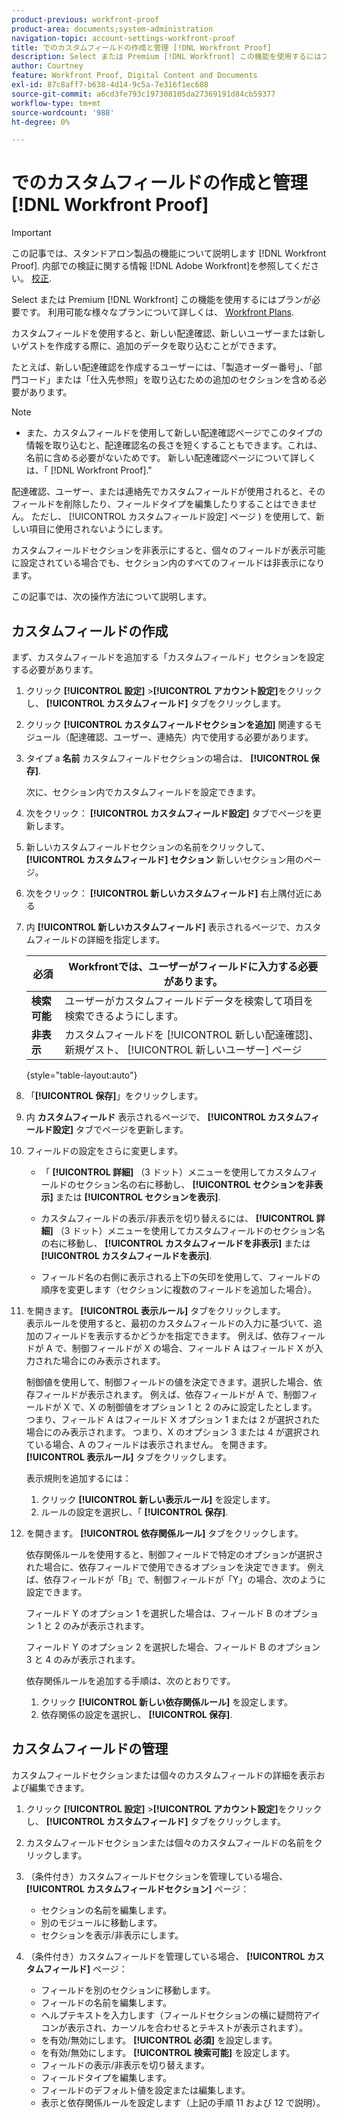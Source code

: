 ```yaml
---
product-previous: workfront-proof
product-area: documents;system-administration
navigation-topic: account-settings-workfront-proof
title: でのカスタムフィールドの作成と管理 [!DNL Workfront Proof]
description: Select または Premium [!DNL Workfront] この機能を使用するにはプランが必要です。 利用可能な様々なプランの詳細については、「 Workfront Plans 」を参照してください。
author: Courtney
feature: Workfront Proof, Digital Content and Documents
exl-id: 87c8aff7-b638-4d14-9c5a-7e316f1ec608
source-git-commit: a6cd3fe793c197308105da27369191d84cb59377
workflow-type: tm+mt
source-wordcount: '988'
ht-degree: 0%

---
```


# でのカスタムフィールドの作成と管理 [!DNL Workfront Proof]

>[!IMPORTANT]
>
>この記事では、スタンドアロン製品の機能について説明します [!DNL Workfront Proof]. 内部での検証に関する情報 [!DNL Adobe Workfront]を参照してください。 [校正](../../../review-and-approve-work/proofing/proofing.md).

Select または Premium [!DNL Workfront] この機能を使用するにはプランが必要です。 利用可能な様々なプランについて詳しくは、 [Workfront Plans](https://www.workfront.com/plans).

カスタムフィールドを使用すると、新しい配達確認、新しいユーザーまたは新しいゲストを作成する際に、追加のデータを取り込むことができます。

たとえば、新しい配達確認を作成するユーザーには、「製造オーダー番号」、「部門コード」または「仕入先参照」を取り込むための追加のセクションを含める必要があります。

>[!NOTE]
>
>* また、カスタムフィールドを使用して新しい配達確認ページでこのタイプの情報を取り込むと、配達確認名の長さを短くすることもできます。これは、名前に含める必要がないためです。 新しい配達確認ページについて詳しくは、「 [!DNL Workfront Proof].&quot;
>
>配達確認、ユーザー、または連絡先でカスタムフィールドが使用されると、そのフィールドを削除したり、フィールドタイプを編集したりすることはできません。 ただし、 [!UICONTROL カスタムフィールド設定] ページ ) を使用して、新しい項目に使用されないようにします。
>
>カスタムフィールドセクションを非表示にすると、個々のフィールドが表示可能に設定されている場合でも、セクション内のすべてのフィールドは非表示になります。

この記事では、次の操作方法について説明します。

## カスタムフィールドの作成

まず、カスタムフィールドを追加する「カスタムフィールド」セクションを設定する必要があります。

1. クリック **[!UICONTROL 設定]** >**[!UICONTROL アカウント設定]**&#x200B;をクリックし、 **[!UICONTROL カスタムフィールド]** タブをクリックします。

1. クリック **[!UICONTROL カスタムフィールドセクションを追加]** 関連するモジュール（配達確認、ユーザー、連絡先）内で使用する必要があります。
1. タイプ a **名前** カスタムフィールドセクションの場合は、 **[!UICONTROL 保存]**.

   次に、セクション内でカスタムフィールドを設定できます。

1. 次をクリック： **[!UICONTROL カスタムフィールド設定]** タブでページを更新します。
1. 新しいカスタムフィールドセクションの名前をクリックして、 **[!UICONTROL カスタムフィールド] セクション** 新しいセクション用のページ。
1. 次をクリック： **[!UICONTROL 新しいカスタムフィールド]** 右上隅付近にある
1. 内 **[!UICONTROL 新しいカスタムフィールド]** 表示されるページで、カスタムフィールドの詳細を指定します。

   | **必須** | Workfrontでは、ユーザーがフィールドに入力する必要があります。 |
   |---|---|
   | **検索可能** | ユーザーがカスタムフィールドデータを検索して項目を検索できるようにします。 |
   | **非表示** | カスタムフィールドを [!UICONTROL 新しい配達確認]、新規ゲスト、 [!UICONTROL 新しいユーザー] ページ |

   {style=&quot;table-layout:auto&quot;}

1. 「**[!UICONTROL 保存]**」をクリックします。
1. 内 **カスタムフィールド** 表示されるページで、 **[!UICONTROL カスタムフィールド設定]** タブでページを更新します。

1. フィールドの設定をさらに変更します。

   * 「 **[!UICONTROL 詳細]** （3 ドット）メニューを使用してカスタムフィールドのセクション名の右に移動し、 **[!UICONTROL セクションを非表示]** または **[!UICONTROL セクションを表示]**.

   * カスタムフィールドの表示/非表示を切り替えるには、 **[!UICONTROL 詳細]** （3 ドット）メニューを使用してカスタムフィールドのセクション名の右に移動し、 **[!UICONTROL カスタムフィールドを非表示]** または **[!UICONTROL カスタムフィールドを表示]**.

   * フィールド名の右側に表示される上下の矢印を使用して、フィールドの順序を変更します（セクションに複数のフィールドを追加した場合）。

1. を開きます。 **[!UICONTROL 表示ルール]** タブをクリックします。\
   表示ルールを使用すると、最初のカスタムフィールドの入力に基づいて、追加のフィールドを表示するかどうかを指定できます。 例えば、依存フィールドが A で、制御フィールドが X の場合、フィールド A はフィールド X が入力された場合にのみ表示されます。

   制御値を使用して、制御フィールドの値を決定できます。選択した場合、依存フィールドが表示されます。 例えば、依存フィールドが A で、制御フィールドが X で、X の制御値をオプション 1 と 2 のみに設定したとします。 つまり、フィールド A はフィールド X オプション 1 または 2 が選択された場合にのみ表示されます。 つまり、X のオプション 3 または 4 が選択されている場合、A のフィールドは表示されません。 を開きます。 **[!UICONTROL 表示ルール]** タブをクリックします。

   表示規則を追加するには：

   1. クリック **[!UICONTROL 新しい表示ルール]** を設定します。
   1. ルールの設定を選択し、「 **[!UICONTROL 保存]**.

1. を開きます。 **[!UICONTROL 依存関係ルール]** タブをクリックします。

   依存関係ルールを使用すると、制御フィールドで特定のオプションが選択された場合に、依存フィールドで使用できるオプションを決定できます。 例えば、依存フィールドが「B」で、制御フィールドが「Y」の場合、次のように設定できます。

   フィールド Y のオプション 1 を選択した場合は、フィールド B のオプション 1 と 2 のみが表示されます。

   フィールド Y のオプション 2 を選択した場合、フィールド B のオプション 3 と 4 のみが表示されます。

   依存関係ルールを追加する手順は、次のとおりです。

   1. クリック **[!UICONTROL 新しい依存関係ルール]** を設定します。
   1. 依存関係の設定を選択し、 **[!UICONTROL 保存]**.

## カスタムフィールドの管理

カスタムフィールドセクションまたは個々のカスタムフィールドの詳細を表示および編集できます。

1. クリック **[!UICONTROL 設定]** >**[!UICONTROL アカウント設定]**&#x200B;をクリックし、 **[!UICONTROL カスタムフィールド]** タブをクリックします。

1. カスタムフィールドセクションまたは個々のカスタムフィールドの名前をクリックします。
1. （条件付き）カスタムフィールドセクションを管理している場合、 **[!UICONTROL カスタムフィールドセクション]** ページ：

   * セクションの名前を編集します。
   * 別のモジュールに移動します。
   * セクションを表示/非表示にします。

1. （条件付き）カスタムフィールドを管理している場合、 **[!UICONTROL カスタムフィールド]** ページ：

   * フィールドを別のセクションに移動します。
   * フィールドの名前を編集します。
   * ヘルプテキストを入力します（フィールドセクションの横に疑問符アイコンが表示され、カーソルを合わせるとテキストが表示されます）。
   * を有効/無効にします。 **[!UICONTROL 必須]** を設定します。
   * を有効/無効にします。 **[!UICONTROL 検索可能]** を設定します。
   * フィールドの表示/非表示を切り替えます。
   * フィールドタイプを編集します。
   * フィールドのデフォルト値を設定または編集します。
   * 表示と依存関係ルールを設定します（上記の手順 11 および 12 で説明）。
